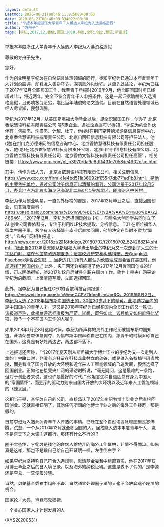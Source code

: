 ```yaml
---
layout: default
Lastmod: 2020-06-21T08:46:11.925609+00:00
date: 2020-06-21T08:46:09.934022+00:00
title: "举报本年度浙江大学青年千人候选人李纪为入选资格造假"
author: "方舟子"
tags: [李纪,2017,12,香侬,回国,2018,科技,全职,创业,慧语,新语丝]
---
```


举报本年度浙江大学青年千人候选人李纪为入选资格造假

尊敬的方舟子先生，

您好，

作为创业明星李纪为在自然语言处理领域的同行，得知李纪为已通过本年度青年千人计划的函评，即将进入答辩环节，深表意外和惊讶。这里先说结论，李纪为已经于2017年12月全职回国工作，截至青千申报时2019年9月，他全职回国时间已经超过1年，将近两年。完全不符合青年千人申报条件。这是一起证据确凿的入选资格造假，且影响极为恶劣，堪比当年陆俊的论文造假。目前在自然语言处理领域已经人尽皆知，民怨沸腾。

李纪为2017年12月，从美国斯坦福大学毕业以后，即全职回国工作，创办了 北京香侬慧语科技有限责任公司 等5家企业。通过企查查可以得知，“李纪为的合作伙伴有：何豪杰、沈盛杰、计越、杜宁，他(她)在荆门克劳德米网络信息咨询中心、北京香侬慧语科技有限责任公司、北京自回归信息科技有限公司等担任法人，他(她)在荆门克劳德米网络信息咨询中心、北京香侬慧语科技有限责任公司担任股东，他(她)在北京香侬慧语科技有限责任公司、北京自回归信息科技有限公司、北京香侬金智科技有限责任公司、北京香侬文智科技有限责任公司担任高管” ，相关链接：https://www.qcc.com/pl_p39707da9c8df5431e7058de4902cfac.html

其中，他作为法人的， 北京香侬慧语科技有限责任公司，相关注册信息：https://www.qcc.com/firm_d1e4bd511b36092ff85547db77fed1b8.html，是他的主要依托单位，通过公司注册信息可以清楚的看到，公司注册于2017年12月5日，办公地点为北京市海淀区海淀北二街6号3层东北区，即海淀区中关村。

李纪为作为创业明星，一直对外标榜的都是，2017年12月毕业之后，直接回国创业，见其百度百科：https://bkso.baidu.com/item/%E6%9D%8E%E7%BA%AA%E4%B8%BA/22486461，“2017年12月，李纪为选择回国创业 [4]  ，与两名大学同学共同创立了AI 创业公司香侬科技，专注于利用NLP技术提取、分析信息。 [13]  在斯坦福华人留学生圈子里，极少有人选择博士毕业后直接回国，他的决定在当时不啻为“异类”。” 和央广网相关报道：http://news.cnr.cn/2018zt/2018fddzgr/20180702/t20180702_524288214.shtml，“因此当2017年夏天刚从斯坦福大学博士毕业的李纪为又一次走到了人生的十字路口时，摆在他面前的选项很多：进高校或研究机构搞科研、去Google或Facebook等名企就职……当身边几乎所有人都认为他顺理成章会留在美国时，他却选择了回国创业。” 此外，央广网还详细报道了他2017年12月后回国创业的详情，可以明确得知，他2017年12月后就是全职在国内工作。附件上是央广网采访李纪为的截图，上面清楚写着，立即选择回国。

此外，据李纪为自己担任CEO的香侬科技官网报道：https://mp.weixin.qq.com/s/xWmnCGPV7Irlcn5umUxr6Q，2018年8月2日，李纪为入选了2018年福布斯中国选出的，30位30岁以下的精英。此项选拔面向的是中国国内的青年人才。这又是2018年李纪为已经在国内全职工作的又一铁证。该报道声称，此榜单评选标准极为严苛。试想，既然如此，该榜单又如何能将此奖项，授予一个不在国内工作的人呢？

如果2018年1月至8月这段时间，李纪为所声称的海外工作经历被福布斯中国知道，此项荣誉应该被剥夺。对福布斯中国声称自己在国内，报青千的时候声称自己在国外，这真是有好处两边占，两边都不落下。

上述报道还声称，“当2017年夏天刚从斯坦福大学博士毕业的李纪为又一次走到人生的十字路口时，他没有选择留在科技企业林立的硅谷，或是进入名校搞科研当教授，而是看准了国内开放的大环境和近年来人工智能领域的飞速发展，毅然选择了回国创业。正如他在接受央广网的采访时所说，“毫无疑问，这是最难的一条路，但对于创业者来说，这也许是最好的时代。” 他坦言这种自信固然有身为中国人的“家国情怀”，而更深的驱动力则来自国内开放的大环境以及近年来人工智能领域的飞速发展。”

这相当于是，李纪为自己的公司，直接承认了2017年李纪为博士毕业之后直接回国创业。这就直接证明了，其他任何所谓的他博士毕业之后的海外工作经历，都是假的。

目前李纪为入选此次青年千人评选的事情，已经在整个自然语言处理圈里民怨沸腾。试想，一个从2017年12月就全职回国的人，居然能入选本年度青年千人，岂不是荒天下之大谬？这都行，那还有什么不行的？

圈子里盛传，李纪为是找他的合伙人给他开的海外工作证明，详情不得而知。如果真是这样，那岂不是跟自己给自己开证明一样，左手倒右手？

如果李纪为坚持称自己符合入选规则，就请基金委和中组部查实，他在2017年12月博士毕业之后的出入境记录，以及海外的纳税证明。这些是做不了假的。是李逵还是李鬼，一查便知分晓。

当然，如果基金委和中组部不查，自然语言处理圈子里的人也不会放弃这个吃瓜的机会。

国家抡才大典，岂容邪鬼猖獗。

一个关心国家人才计划发展的人

(XYS20200531)

